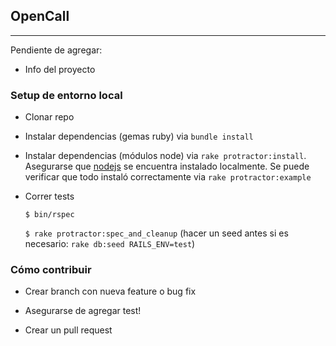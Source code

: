 ## OpenCall

---

Pendiente de agregar:

* Info del proyecto

### Setup de entorno local

* Clonar repo

* Instalar dependencias (gemas ruby) via `bundle install`

* Instalar dependencias (módulos node) via `rake protractor:install`. Asegurarse que [nodejs](http://nodejs.org/) se encuentra instalado localmente. Se puede verificar que todo instaló correctamente via `rake protractor:example`

* Correr tests

  `$ bin/rspec`

  `$ rake protractor:spec_and_cleanup` (hacer un seed antes si es necesario: `rake db:seed RAILS_ENV=test`)

### Cómo contribuir

* Crear branch con nueva feature o bug fix

* Asegurarse de agregar test!

* Crear un pull request
